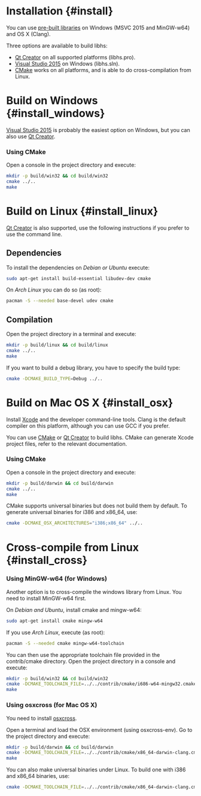 Installation {#install}
============

You can use [pre-built libraries](https://github.com/Koromix/libhs/releases) on Windows (MSVC
2015 and MinGW-w64) and OS X (Clang).

Three options are available to build libhs:
- [Qt Creator](https://www.qt.io/download/) on all supported platforms (libhs.pro).
- [Visual Studio 2015](https://www.visualstudio.com/) on Windows (libhs.sln).
- [CMake](http://www.cmake.org/) works on all platforms, and is able to do cross-compilation
from Linux.

Build on Windows {#install_windows}
================

[Visual Studio 2015](https://www.visualstudio.com/) is probably the easiest option
on Windows, but you can also use [Qt Creator](https://www.qt.io/download/).

### Using CMake

Open a console in the project directory and execute:
```bash
mkdir -p build/win32 && cd build/win32
cmake ../..
make
```

Build on Linux {#install_linux}
==============

[Qt Creator](https://www.qt.io/download/) is also supported, use the following instructions if
you prefer to use the command line.

Dependencies
------------

To install the dependencies on _Debian or Ubuntu_ execute:
```bash
sudo apt-get install build-essential libudev-dev cmake
```

On _Arch Linux_ you can do so (as root):
```bash
pacman -S --needed base-devel udev cmake
```

Compilation
-----------

Open the project directory in a terminal and execute:
```bash
mkdir -p build/linux && cd build/linux
cmake ../..
make
```

If you want to build a debug library, you have to specify the build type:
```bash
cmake -DCMAKE_BUILD_TYPE=Debug ../..
```

Build on Mac OS X {#install_osx}
=================

Install [Xcode](https://developer.apple.com/xcode/downloads/) and the developer command-line
tools. Clang is the default compiler on this platform, although you can use GCC if you prefer.

You can use [CMake](http://www.cmake.org/) or [Qt Creator](https://www.qt.io/download/) to
build libhs. CMake can generate Xcode project files, refer to the relevant documentation.

### Using CMake

Open a console in the project directory and execute:
```bash
mkdir -p build/darwin && cd build/darwin
cmake ../..
make
```

CMake supports universal binaries but does not build them by default. To generate universal
binaries for i386 and x86_64, use:
```bash
cmake -DCMAKE_OSX_ARCHITECTURES="i386;x86_64" ../..
```

Cross-compile from Linux {#install_cross}
========================

### Using MinGW-w64 (for Windows)

Another option is to cross-compile the windows library from Linux. You need to install MinGW-w64
first.

On *Debian and Ubuntu*, install cmake and mingw-w64:
```bash
sudo apt-get install cmake mingw-w64
```

If you use *Arch Linux*, execute (as root):
```bash
pacman -S --needed cmake mingw-w64-toolchain
```

You can then use the appropriate toolchain file provided in the contrib/cmake directory. Open
the project directory in a console and execute:
```bash
mkdir -p build/win32 && cd build/win32
cmake -DCMAKE_TOOLCHAIN_FILE=../../contrib/cmake/i686-w64-mingw32.cmake ../..
make
```

### Using osxcross (for Mac OS X)

You need to install [osxcross](https://github.com/tpoechtrager/osxcross).

Open a terminal and load the OSX environment (using osxcross-env). Go to the project directory
and execute:
```bash
mkdir -p build/darwin && cd build/darwin
cmake -DCMAKE_TOOLCHAIN_FILE=../../contrib/cmake/x86_64-darwin-clang.cmake ../..
make
```

You can also make universal binaries under Linux. To build one with i386 and x86_64
binaries, use:
```bash
cmake -DCMAKE_TOOLCHAIN_FILE=../../contrib/cmake/x86_64-darwin-clang.cmake -DCMAKE_OSX_ARCHITECTURES="i386;x86_64" ../..
```
